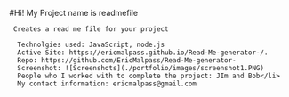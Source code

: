 
   #Hi! My Project name is  readmefile

     Creates a read me file for your project
    
      Technolgies used: JavaScript, node.js
      Active Site: https://ericmalpass.github.io/Read-Me-generator-/.
      Repo: https://github.com/EricMalpass/Read-Me-generator-
      Screenshot: ![Screenshots](./portfolio/images/screenshot1.PNG)
      People who I worked with to complete the project: JIm and Bob</li>
      My contact information: ericmalpass@gmail.com
   